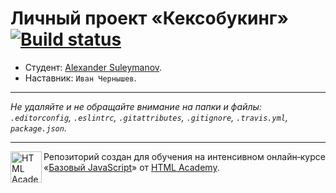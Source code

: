 # Личный проект «Кексобукинг» [![Build status][travis-image]][travis-url]

* Студент: [Alexander Suleymanov](https://up.htmlacademy.ru/javascript/11/user/289477).
* Наставник: `Иван Чернышев`.

---

_Не удаляйте и не обращайте внимание на папки и файлы:_<br>
_`.editorconfig`, `.eslintrc`, `.gitattributes`, `.gitignore`, `.travis.yml`, `package.json`._

---

<a href="https://htmlacademy.ru/intensive/javascript"><img align="left" width="50" height="50" title="HTML Academy" src="https://up.htmlacademy.ru/static/img/intensive/javascript/logo-for-github.svg"></a>

Репозиторий создан для обучения на интенсивном онлайн‑курсе «[Базовый JavaScript](https://htmlacademy.ru/intensive/javascript)» от [HTML Academy](https://htmlacademy.ru).

[travis-image]: https://travis-ci.org/htmlacademy-javascript/289477-keksobooking.svg?branch=master
[travis-url]: https://travis-ci.org/htmlacademy-javascript/289477-keksobooking
